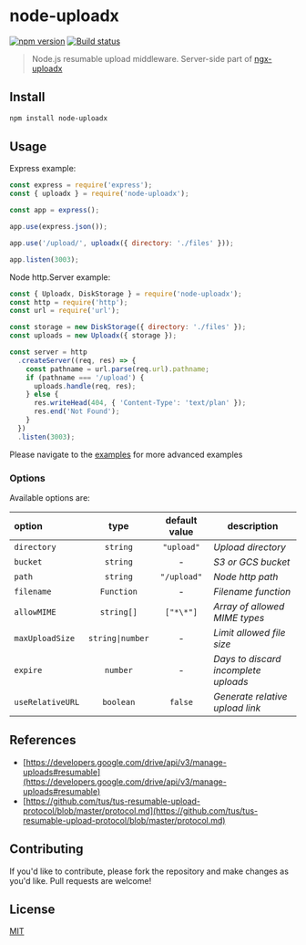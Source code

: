 # node-uploadx

[![npm version][npm-image]][npm-url] [![Build status][travis-image]][travis-url]

> Node.js resumable upload middleware.
> Server-side part of [ngx-uploadx](https://github.com/kukhariev/ngx-uploadx)

## Install

```sh
npm install node-uploadx
```

## Usage

Express example:

```js
const express = require('express');
const { uploadx } = require('node-uploadx');

const app = express();

app.use(express.json());

app.use('/upload/', uploadx({ directory: './files' }));

app.listen(3003);
```

Node http.Server example:

```js
const { Uploadx, DiskStorage } = require('node-uploadx');
const http = require('http');
const url = require('url');

const storage = new DiskStorage({ directory: './files' });
const uploads = new Uploadx({ storage });

const server = http
  .createServer((req, res) => {
    const pathname = url.parse(req.url).pathname;
    if (pathname === '/upload') {
      uploads.handle(req, res);
    } else {
      res.writeHead(404, { 'Content-Type': 'text/plan' });
      res.end('Not Found');
    }
  })
  .listen(3003);
```

Please navigate to the [examples](examples) for more advanced examples

### Options

Available options are:

| option           |       type       | default value | description                          |
| :--------------- | :--------------: | :-----------: | ------------------------------------ |
| `directory`      |     `string`     |  `"upload"`   | _Upload directory_                   |
| `bucket`         |     `string`     |       -       | _S3 or GCS bucket_                   |
| `path`           |     `string`     |  `"/upload"`  | _Node http path_                     |
| `filename`       |    `Function`    |       -       | _Filename function_                  |
| `allowMIME`      |    `string[]`    |   `["*\*"]`   | _Array of allowed MIME types_        |
| `maxUploadSize`  | `string\|number` |       -       | _Limit allowed file size_            |
| `expire`         |     `number`     |       -       | _Days to discard incomplete uploads_ |
| `useRelativeURL` |    `boolean`     |    `false`    | _Generate relative upload link_      |

## References

- [https://developers.google.com/drive/api/v3/manage-uploads#resumable](https://developers.google.com/drive/api/v3/manage-uploads#resumable)
- [https://github.com/tus/tus-resumable-upload-protocol/blob/master/protocol.md](https://github.com/tus/tus-resumable-upload-protocol/blob/master/protocol.md)

## Contributing

If you'd like to contribute, please fork the repository and make changes as you'd like.
Pull requests are welcome!

## License

[MIT](LICENSE)

[npm-image]: https://img.shields.io/npm/v/node-uploadx.svg
[npm-url]: https://www.npmjs.com/package/node-uploadx
[travis-image]: https://img.shields.io/travis/kukhariev/node-uploadx/master.svg
[travis-url]: https://travis-ci.org/kukhariev/node-uploadx
